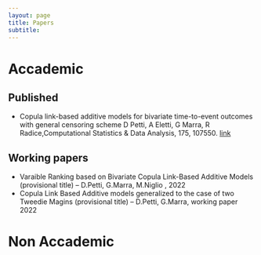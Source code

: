 ```yaml
---
layout: page
title: Papers
subtitle: 
---
```



# Accademic 

## Published
- Copula link-based additive models for bivariate time-to-event outcomes with general censoring scheme
D Petti, A Eletti, G Marra, R Radice,Computational Statistics & Data Analysis, 175, 107550. [link](https://www.sciencedirect.com/science/article/abs/pii/S016794732200130X)

## Working papers
- Varaible Ranking based on Bivariate Copula Link-Based Additive Models (provisional title) – D.Petti, G.Marra, M.Niglio , 2022
- Copula Link Based Additive models generalized to the case of two Tweedie Magins (provisional title) – D.Petti, G.Marra, working paper 2022
# Non Accademic
